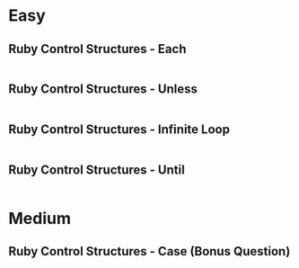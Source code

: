 # Easy

## Ruby Control Structures - Each

```ruby

```

## Ruby Control Structures - Unless

```ruby

```

## Ruby Control Structures - Infinite Loop

```ruby

```

## Ruby Control Structures - Until

```ruby

```

# Medium

## Ruby Control Structures - Case (Bonus Question)

```ruby

```
